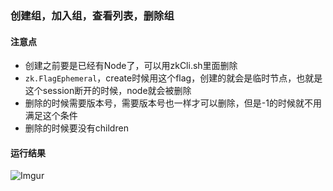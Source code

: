 ### 创建组，加入组，查看列表，删除组

#### 注意点
 - 创建之前要是已经有Node了，可以用zkCli.sh里面删除
 - `zk.FlagEphemeral`，create时候用这个flag，创建的就会是临时节点，也就是这个session断开的时候，node就会被删除
 - 删除的时候需要版本号，需要版本号也一样才可以删除，但是-1的时候就不用满足这个条件
 - 删除的时候要没有children

#### 运行结果
![Imgur](https://i.imgur.com/jiXKE7G.png)